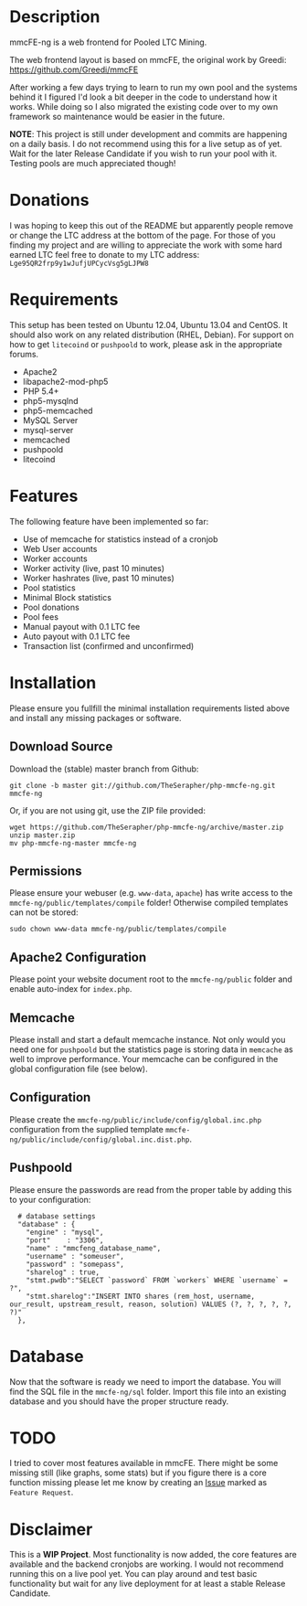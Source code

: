 Description
===========

mmcFE-ng is a web frontend for Pooled LTC Mining.

The web frontend layout is based on mmcFE, the original work by Greedi:
https://github.com/Greedi/mmcFE

After working a few days trying to learn to run my own pool and the
systems behind it I figured I'd look a bit deeper in the code to
understand how it works. While doing so I also migrated the existing
code over to my own framework so maintenance would be easier in the
future.

**NOTE**: This project is still under development and commits are happening on a daily basis.
I do not recommend using this for a live setup as of yet. Wait for the later Release Candidate
if you wish to run your pool with it. Testing pools are much appreciated though!

Donations
=========

I was hoping to keep this out of the README but apparently people remove or change the LTC address
at the bottom of the page. For those of you finding my project and are willing to appreciate the work
with some hard earned LTC feel free to donate to my LTC address: `Lge95QR2frp9y1wJufjUPCycVsg5gLJPW8`

Requirements
============

This setup has been tested on Ubuntu 12.04, Ubuntu 13.04 and CentOS.
It should also work on any related distribution (RHEL, Debian).
For support on how to get `litecoind` or `pushpoold` to work, please ask
in the appropriate forums.

* Apache2
 * libapache2-mod-php5
* PHP 5.4+
 * php5-mysqlnd
 * php5-memcached
* MySQL Server
 * mysql-server
* memcached
* pushpoold
* litecoind

Features
========

The following feature have been implemented so far:

* Use of memcache for statistics instead of a cronjob
* Web User accounts
* Worker accounts
 * Worker activity (live, past 10 minutes)
 * Worker hashrates (live, past 10 minutes)
* Pool statistics
* Minimal Block statistics
* Pool donations
* Pool fees
* Manual payout with 0.1 LTC fee
* Auto payout with 0.1 LTC fee
* Transaction list (confirmed and unconfirmed)

Installation
============

Please ensure you fullfill the minimal installation requirements listed above
and install any missing packages or software.

Download Source
---------------

Download the (stable) master branch from Github:

```
git clone -b master git://github.com/TheSerapher/php-mmcfe-ng.git mmcfe-ng
```

Or, if you are not using git, use the ZIP file provided:

```
wget https://github.com/TheSerapher/php-mmcfe-ng/archive/master.zip
unzip master.zip
mv php-mmcfe-ng-master mmcfe-ng
```

Permissions
-----------

Please ensure your webuser (e.g. `www-data`, `apache`) has write access to
the `mmcfe-ng/public/templates/compile` folder! Otherwise compiled
templates can not be stored:

```
sudo chown www-data mmcfe-ng/public/templates/compile
```

Apache2 Configuration
---------------------

Please point your website document root to the `mmcfe-ng/public` folder
and enable auto-index for `index.php`.

Memcache
--------

Please install and start a default memcache instance. Not only would you
need one for `pushpoold` but the statistics page is storing data in
`memcache` as well to improve performance. Your memcache can be
configured in the global configuration file (see below).

Configuration
-------------

Please create the `mmcfe-ng/public/include/config/global.inc.php`
configuration from the supplied template
`mmcfe-ng/public/include/config/global.inc.dist.php`.

Pushpoold
---------

Please ensure the passwords are read from the proper table by adding this to your configuration:

```
  # database settings
  "database" : {
    "engine" : "mysql",
    "port"    : "3306",
    "name" : "mmcfeng_database_name",
    "username" : "someuser",
    "password" : "somepass",
    "sharelog" : true,
    "stmt.pwdb":"SELECT `password` FROM `workers` WHERE `username` = ?",
    "stmt.sharelog":"INSERT INTO shares (rem_host, username, our_result, upstream_result, reason, solution) VALUES (?, ?, ?, ?, ?, ?)"
  },

```

Database
========

Now that the software is ready we need to import the database.
You will find the SQL file in the `mmcfe-ng/sql` folder.
Import this file into an existing database and you should
have the proper structure ready.

TODO
====

I tried to cover most features available in mmcFE. There might be some missing still
(like graphs, some stats) but if you figure there is a core function missing please let
me know by creating an [Issue][1] marked as `Feature Request`.

Disclaimer
==========

This is a **WIP Project**. Most functionality is now added, the core
features are available and the backend cronjobs are working. I would not recommend
running this on a live pool yet. You can play around and test basic functionality but
wait for any live deployment for at least a stable Release Candidate.

  [1]: https://github.com/TheSerapher/php-mmcfe-ng/issues "Issue"
